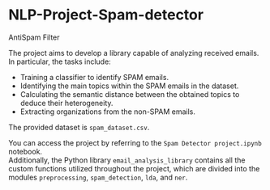 # NLP-Project-Spam-detector
AntiSpam Filter

The project aims to develop a library capable of analyzing received emails. In particular, the tasks include:

* Training a classifier to identify SPAM emails.
* Identifying the main topics within the SPAM emails in the dataset.
* Calculating the semantic distance between the obtained topics to deduce their heterogeneity.
* Extracting organizations from the non-SPAM emails.

The provided dataset is `spam_dataset.csv`.

You can access the project by referring to the `Spam Detector project.ipynb` notebook.<br>
Additionally, the Python library `email_analysis_library` contains all the custom functions utilized throughout the project, which are divided into the modules `preprocessing`, `spam_detection`, `lda`, and `ner`.

